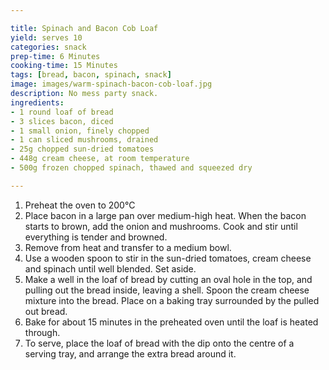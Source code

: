 ```yaml
---

title: Spinach and Bacon Cob Loaf
yield: serves 10
categories: snack
prep-time: 6 Minutes
cooking-time: 15 Minutes
tags: [bread, bacon, spinach, snack]
image: images/warm-spinach-bacon-cob-loaf.jpg
description: No mess party snack.
ingredients:
- 1 round loaf of bread
- 3 slices bacon, diced
- 1 small onion, finely chopped
- 1 can sliced mushrooms, drained
- 25g chopped sun-dried tomatoes
- 448g cream cheese, at room temperature
- 500g frozen chopped spinach, thawed and squeezed dry

---
```


1. Preheat the oven to 200°C
2. Place bacon in a large pan over medium-high heat. When the bacon starts to brown, add the onion and mushrooms. Cook and stir until everything is tender and browned.
3. Remove from heat and transfer to a medium bowl.
4. Use a wooden spoon to stir in the sun-dried tomatoes, cream cheese and spinach until well blended. Set aside.
5. Make a well in the loaf of bread by cutting an oval hole in the top, and pulling out the bread inside, leaving a shell. Spoon the cream cheese mixture into the bread. Place on a baking tray surrounded by the pulled out bread.
6. Bake for about 15 minutes in the preheated oven until the loaf is heated through.
7. To serve, place the loaf of bread with the dip onto the centre of a serving tray, and arrange the extra bread around it.
